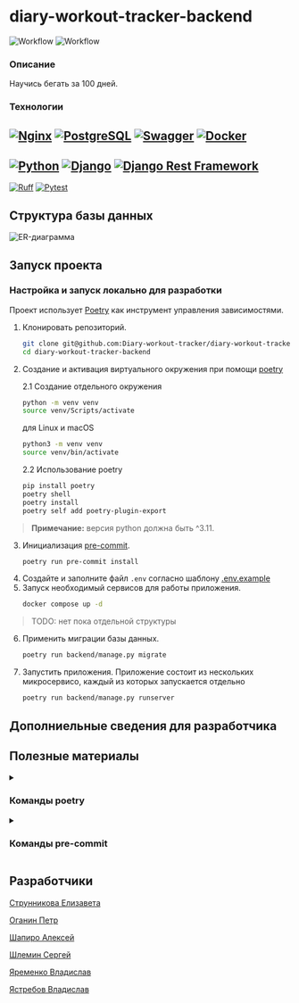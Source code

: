 # diary-workout-tracker-backend

![Workflow](https://github.com/Diary-workout-tracker/diary-workout-tracker-backend/actions/workflows/ci.yml/badge.svg)
![Workflow](https://github.com/Diary-workout-tracker/diary-workout-tracker-backend/actions/workflows/cd.yml/badge.svg)

### Описание
Научись бегать за 100 дней.

### Технологии

[![Nginx](https://img.shields.io/badge/Nginx-Latest-blue?style=flat&logo=nginx&logoColor=white)](https://nginx.org/)
[![PostgreSQL](https://img.shields.io/badge/PostgreSQL-Latest-blue?style=flat&logo=postgresql&logoColor=white)](https://www.postgresql.org/)
[![Swagger](https://img.shields.io/badge/Swagger-Latest-blue?style=flat&logo=swagger&logoColor=white)](https://swagger.io/)
[![Docker](https://img.shields.io/badge/Docker-Latest-blue?style=flat&logo=docker&logoColor=white)](https://www.docker.com/)
-----
[![Python](https://img.shields.io/badge/Python-%5E3.11-blue?style=flat&logo=python&logoColor=white)](https://www.python.org/)
[![Django](https://img.shields.io/badge/Django-%5E5.0.2-blue?style=flat&logo=django&logoColor=white)](https://www.djangoproject.com/)
[![Django Rest Framework](https://img.shields.io/badge/DjangoRestFramework-%5E3.14.0-blue?style=flat)](https://pypi.org/project/djangorestframework/)
---
[![Ruff](https://img.shields.io/badge/Ruff-%5E0.2.1-blue?style=flat)](https://pypi.org/project/ruff/)
[![Pytest](https://img.shields.io/badge/Pytest-%5E8.0.0-blue?style=flat&logo=pytest&logoColor=white)](https://pypi.org/project/pytest/)

## Структура базы данных

![ER-диаграмма](docs/ER_models.svg)

## Запуск проекта

### Настройка и запуск локально для разработки
Проект использует [Poetry](https://python-poetry.org/) как инструмент управления зависимостями.
1. Клонировать репозиторий.
    ```bash
    git clone git@github.com:Diary-workout-tracker/diary-workout-tracker-backend.git
    cd diary-workout-tracker-backend
    ```
2. Создание и активация виртуального окружения при помощи [poetry](https://python-poetry.org/docs/#installation)

    2.1 Создание отдельного окружения
    ```bash
    python -m venv venv
    source venv/Scripts/activate
    ```
    для Linux и macOS
    ```bash
    python3 -m venv venv
    source venv/bin/activate
    ```

    2.2 Использование poetry
    ```bash
    pip install poetry
    poetry shell
    poetry install
    poetry self add poetry-plugin-export
    ```
> **Примечание:** версия python должна быть ^3.11.

3. Инициализация [pre-commit](#технологии).
   ```bash
   poetry run pre-commit install
   ```
4. Создайте и заполните файл `.env` согласно шаблону [.env.example](https://github.com/Diary-workout-tracker/diary-workout-tracker-backend/blob/develop/infra/.env.example)
5. Запуск необходимый сервисов для работы приложения.
    ```bash
    docker compose up -d
    ```
> TODO: нет пока отдельной структуры
6. Применить миграции базы данных.
    ```bash
    poetry run backend/manage.py migrate
    ```
7. Запустить приложения.
Приложение состоит из нескольких микросервисо, каждый из которых запускается отдельно
    ```bash
    poetry run backend/manage.py runserver
    ```


## Дополниельные сведения для разработчика


## Полезные материалы
<details>
  <summary><h3>Команды poetry</h3></summary>

- Создание нового проекта: `poetry new new_project`
- Установка зависимостей: `poetry install`
- Запуск виртуального окружения: `poetry shell`
- Внедрение Poetry в уже имеющийся проект: `poetry init`
- Обновление зависимостей: `poetry update`
- Добавление новой библиотеки: `poetry add <имя_библиотеки>`
- Удаление зависимости: `poetry remove <имя_библиотеки>`
- Просмотр зависимостей: `poetry show`
- Запуск из виртуального окружения: `poetry run <команда>`

</details>

<details>
  <summary><h3>Команды pre-commit</h3></summary>

  **Важно** С использованием poetry, выполнение команд из виртуального окружения происходит через `poetry run <команда>`.
- Установить pre-commit в проекте: `pre-commit install`
- Запустить проверку всех хуков: `pre-commit run -a`
- Запустить конкретный хук: `poetry run pre-commit run <имя-хука>`
- Деактивировать автоматическое выполнение хуков перед коммитом: `poetry run pre-commit uninstall`
- Обновить pre-commit хуки: `poetry run pre-commit autoupdate`

</details>


## Разработчики

[Струнникова Елизавета](https://github.com/Luna-luns)

[Оганин Петр](https://github.com/necroshizo)

[Шапиро Алексей](https://github.com/holohup)

[Шлемин Сергей](https://github.com/fluid1408)

[Яременко Владислав](https://github.com/VladislavYar)

[Ястребов Владислав ](https://github.com/blakkheart)
